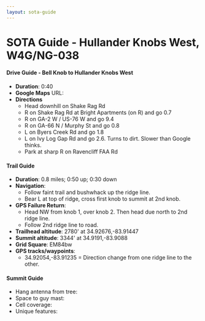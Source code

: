 ```yaml
---
layout: sota-guide
---
```

# SOTA Guide - Hullander Knobs West, W4G/NG-038

#### Drive Guide - Bell Knob to Hullander Knobs West

* **Duration**: 0:40
* **Google Maps** URL: 
* **Directions**
    * Head downhill on Shake Rag Rd
    * R on Shake Rag Rd at Bright Apartments (on R) and go 0.7
    * R on GA-2 W / US-76 W and go 9.4
    * R on GA-66 N / Murphy St and go 0.8
    * L on Byers Creek Rd and go 1.8
    * L on Ivy Log Gap Rd and go 2.6.  Turns to dirt.  Slower than Google thinks.
    * Park at sharp R on Ravencliff FAA Rd


#### Trail Guide

* **Duration**: 0.8 miles; 0:50 up; 0:30 down
* **Navigation**: 
    * Follow faint trail and bushwhack up the ridge line.  
    * Bear L at top of ridge, cross first knob to summit at 2nd knob.
* **GPS Failure Return**: 
    * Head NW from knob 1, over knob 2.  Then head due north to 2nd ridge line. 
    * Follow 2nd ridge line to road.
* **Trailhead altitude**: 2780' at 34.92676,-83.91447
* **Summit altitude**: 3344' at 34.9191,-83.9088
* **Grid Square**: EM84bw
* **GPS tracks/waypoints**:
    * 34.92054,-83.91235 = Direction change from one ridge line to the other.

#### Summit Guide

* Hang antenna from tree:
* Space to guy mast:
* Cell coverage:
* Unique features:
